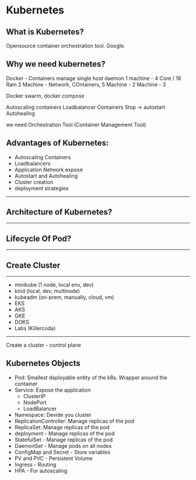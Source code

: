 # Kubernetes

## What is Kubernetes?
Opensource container orchestration tool. Google.

## Why we need kubernetes?
Docker - Containers manage
single host daemon 
1 machine - 4 Core / 16 Ram
2 Machine - Network, COntainers, 
5 Machine - 2 Machine - 3

Docker swarm, docker compose

Autoscaling containers
Loadbalancer Containers 
Stop -> autostart
Autohealing

we need Orchestration Tool (Container Management Tool)

## Advantages of Kubernetes:
- Autoscaling Containers
- Loadbalancers
- Application Network expose
- Autostart and Autohealing
- Cluster creation
- deployment strategies
------------------------ 

## Architecture of Kubernetes?
-----------------------

## Lifecycle Of Pod?
-----------------

## Create Cluster
----------
- minikube (1 node, local env, dev)
- kind (local, dev, multinode)
- kubeadm (on-prem, manually, cloud, vm)
- EKS
- AKS
- GKE
- DOKS
- Labs (Killercoda)
---------

Create a cluster - control plane

## Kubernetes Objects
- Pod: Smallest deployable entity of the k8s. Wrapper around the container
- Service: Expose the application
    - ClusterIP
    - NodePort
    - LoadBalancer
- Namespace: Devide you cluster 
- ReplicationController: Manage replicas of the pod
- ReplicaSet: Manage replicas of the pod
- deployment - Manage replicas of the pod
- StatefulSet - Manage replicas of the pod
- DaemonSet - Manage pods on all nodes
- ConfigMap and Secret - Store variables
- PV and PVC - Persistent Volume
- Ingress - Routing
- HPA - For autoscaling












